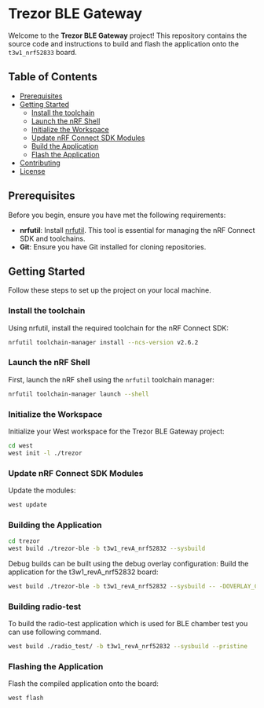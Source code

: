 # Trezor BLE Gateway

Welcome to the **Trezor BLE Gateway** project!
This repository contains the source code and instructions to build and flash the application onto the `t3w1_nrf52833` board.

## Table of Contents

- [Prerequisites](#prerequisites)
- [Getting Started](#getting-started)
    - [Install the toolchain](#install-the-toolchain)
    - [Launch the nRF Shell](#launch-the-nrf-shell)
    - [Initialize the Workspace](#initialize-the-workspace)
    - [Update nRF Connect SDK Modules](#update-nrf-connect-sdk-modules)
    - [Build the Application](#build-the-application)
    - [Flash the Application](#flash-the-application)
- [Contributing](#contributing)
- [License](#license)

## Prerequisites

Before you begin, ensure you have met the following requirements:

- **nrfutil**: Install [nrfutil](https://docs.nordicsemi.com/bundle/nrfutil/page/README.html). This tool is essential for managing the nRF Connect SDK and toolchains.
- **Git**: Ensure you have Git installed for cloning repositories.

## Getting Started

Follow these steps to set up the project on your local machine.

### Install the toolchain

Using nrfutil, install the required toolchain for the nRF Connect SDK:
```sh
nrfutil toolchain-manager install --ncs-version v2.6.2
```

### Launch the nRF Shell

First, launch the nRF shell using the `nrfutil` toolchain manager:

```sh
nrfutil toolchain-manager launch --shell
```

### Initialize the Workspace
Initialize your West workspace for the Trezor BLE Gateway project:
```sh
cd west
west init -l ./trezor
```

### Update nRF Connect SDK Modules

Update the modules:
```sh
west update
```


### Building the Application
```sh
cd trezor
west build ./trezor-ble -b t3w1_revA_nrf52832 --sysbuild
```

Debug builds can be built using the debug overlay configuration:
Build the application for the t3w1_revA_nrf52832 board:

```sh
west build ./trezor-ble -b t3w1_revA_nrf52832 --sysbuild -- -DOVERLAY_CONFIG=debug.conf
```

### Building radio-test

To build the radio-test application which is used for BLE chamber test
you can use following command.

```sh
west build ./radio_test/ -b t3w1_revA_nrf52832 --sysbuild --pristine
```

### Flashing the Application
Flash the compiled application onto the board:
```sh
west flash
```
